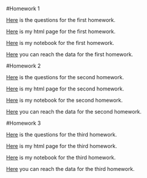 #Homework 1

[Here](IE582_Fall2019_Homework1.pdf) is the questions for the first homework.

[Here](MertCetinkaya_2018702012_HW1.html) is my html page for the first homework.

[Here](MertCetinkaya_2018702012_HW1.ipynb) is my notebook for the first homework.

[Here](https://github.com/BU-IE-582/fall19-mertcetinkaya/tree/master/Data_First_HW) you can reach the data for the first homework.


#Homework 2

[Here](IE582_Fall2019_Homework2.pdf) is the questions for the second homework.

[Here](MertCetinkaya_2018702012_HW2.html) is my html page for the second homework.

[Here](MertCetinkaya_2018702012_HW2.ipynb) is my notebook for the second homework.

[Here](https://github.com/BU-IE-582/fall19-mertcetinkaya/tree/master/Data_Second_HW) you can reach the data for the second homework.


#Homework 3

[Here](IE582_Fall2019_Homework3.pdf) is the questions for the third homework.

[Here](MertCetinkaya_2018702012_HW3.html) is my html page for the third homework.

[Here](MertCetinkaya_2018702012_HW3.ipynb) is my notebook for the third homework.

[Here](https://github.com/BU-IE-582/fall19-mertcetinkaya/tree/master/Data_Third_HW) you can reach the data for the third homework.


